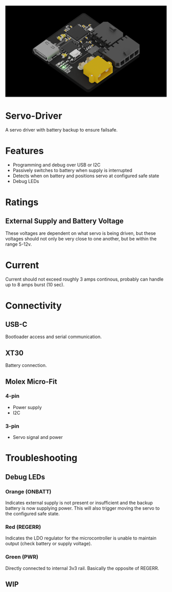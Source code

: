 ![](Thumb.png)

# Servo-Driver
A servo driver with battery backup to ensure failsafe.

# Features
- Programming and debug over USB or I2C
- Passively switches to battery when supply is interrupted
- Detects when on battery and positions servo at configured safe state
- Debug LEDs

# Ratings
## External Supply and Battery Voltage
These voltages are dependent on what servo is being driven, but these voltages should not only be very close to one another, but be within the range 5-12v.

# Current
Current should not exceed roughly 3 amps continous, probably can handle up to 8 amps burst (10 sec).

# Connectivity
## USB-C
Bootloader access and serial communication.

## XT30
Battery connection.

## Molex Micro-Fit
### 4-pin
- Power supply
- I2C
### 3-pin
- Servo signal and power


# Troubleshooting
## Debug LEDs
### Orange (ONBATT)
Indicates external supply is not present or insufficient and the backup battery is now supplying power.
This will also trigger moving the servo to the configured safe state.

### Red (REGERR)
Indicates the LDO regulator for the microcontroller is unable to maintain output (check battery or supply voltage).

### Green (PWR)
Directly connected to internal 3v3 rail. Basically the opposite of REGERR.

## WIP
